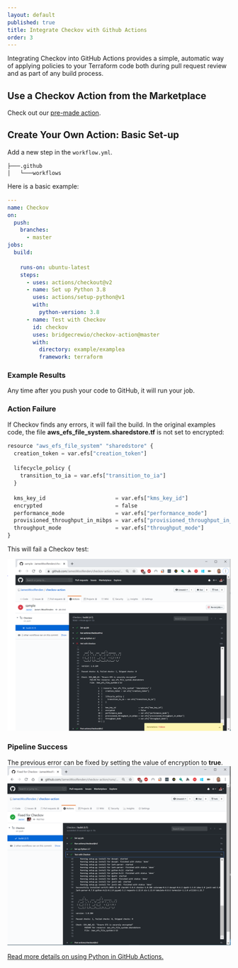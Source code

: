 ```yaml
---
layout: default
published: true
title: Integrate Checkov with Github Actions
order: 3
---
```


Integrating Checkov into GitHub Actions provides a simple, automatic way of applying policies to your Terraform code both during pull request review and as part of any build process.

## Use a Checkov Action from the Marketplace

Check out our [pre-made action](https://github.com/bridgecrewio/checkov-action).

## Create Your Own Action: Basic Set-up

Add a new step in the `workflow.yml`.

```tree
├───.github
│   └───workflows
```

Here is a basic example:

```yaml
---
name: Checkov
on:
  push:
    branches:
      - master
jobs:
  build:

    runs-on: ubuntu-latest
    steps:
      - uses: actions/checkout@v2
      - name: Set up Python 3.8
        uses: actions/setup-python@v1
        with:
          python-version: 3.8
      - name: Test with Checkov
        id: checkov
        uses: bridgecrewio/checkov-action@master
        with:
          directory: example/examplea
          framework: terraform 
```

### Example Results

Any time after you push your code to GitHub, it will run your job. 

### Action Failure

If Checkov finds any errors, it will fail the build. In the original examples code, the file **aws_efs_file_system.sharedstore.tf** is not set to encrypted:

```python
resource "aws_efs_file_system" "sharedstore" {
  creation_token = var.efs["creation_token"]

  lifecycle_policy {
    transition_to_ia = var.efs["transition_to_ia"]
  }

  kms_key_id                      = var.efs["kms_key_id"]
  encrypted                       = false
  performance_mode                = var.efs["performance_mode"]
  provisioned_throughput_in_mibps = var.efs["provisioned_throughput_in_mibps"]
  throughput_mode                 = var.efs["throughput_mode"]
}
```

This will fail a Checkov test:

![Actions Failure](actions_failure.png)

### Pipeline Success

The previous error can be fixed by setting the value of encryption to **true**.
![Actions success](actions_success.png)

[Read more details on using Python in GitHub Actions.](https://help.github.com/en/actions/language-and-framework-guides/using-python-with-github-actions)
